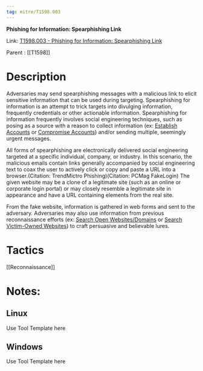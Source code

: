```yaml
---
tag: mitre/T1598.003
---
```


**Phishing for Information: Spearphishing Link**

Link: [T1598.003 - Phishing for Information: Spearphishing Link](https://attack.mitre.org/techniques/T1598/003)

Parent : [[T1598]]


# Description

Adversaries may send spearphishing messages with a malicious link to elicit sensitive information that can be used during targeting. Spearphishing for information is an attempt to trick targets into divulging information, frequently credentials or other actionable information. Spearphishing for information frequently involves social engineering techniques, such as posing as a source with a reason to collect information (ex: [Establish Accounts](https://attack.mitre.org/techniques/T1585) or [Compromise Accounts](https://attack.mitre.org/techniques/T1586)) and/or sending multiple, seemingly urgent messages.

All forms of spearphishing are electronically delivered social engineering targeted at a specific individual, company, or industry. In this scenario, the malicious emails contain links generally accompanied by social engineering text to coax the user to actively click or copy and paste a URL into a browser.(Citation: TrendMictro Phishing)(Citation: PCMag FakeLogin) The given website may be a clone of a legitimate site (such as an online or corporate login portal) or may closely resemble a legitimate site in appearance and have a URL containing elements from the real site. 

From the fake website, information is gathered in web forms and sent to the adversary. Adversaries may also use information from previous reconnaissance efforts (ex: [Search Open Websites/Domains](https://attack.mitre.org/techniques/T1593) or [Search Victim-Owned Websites](https://attack.mitre.org/techniques/T1594)) to craft persuasive and believable lures.

# Tactics


[[Reconnaissance]]


# Notes:

## Linux

Use Tool Template here

## Windows

Use Tool Template here